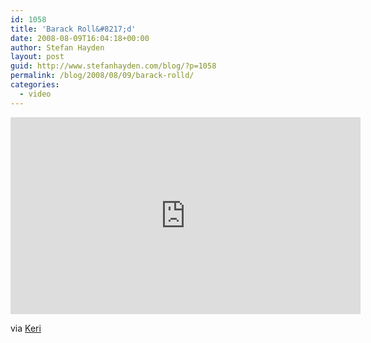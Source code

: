 ```yaml
---
id: 1058
title: 'Barack Roll&#8217;d'
date: 2008-08-09T16:04:18+00:00
author: Stefan Hayden
layout: post
guid: http://www.stefanhayden.com/blog/?p=1058
permalink: /blog/2008/08/09/barack-rolld/
categories:
  - video
---
```

<iframe width="560" height="315" src="https://www.youtube.com/embed/65I0HNvTDH4" title="YouTube video player" frameborder="0" allow="accelerometer; autoplay; clipboard-write; encrypted-media; gyroscope; picture-in-picture" allowfullscreen></iframe>

via <a href="http://www.kerilynnadams.com/">Keri</a>